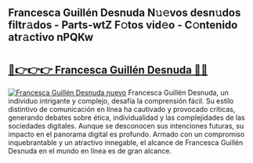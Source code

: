 ## Francesca Guillén Desnuda N𝚞𝚎vos desn𝚞dos filtr𝚊dos - Parts-wtZ F𝚘tos vid𝚎o - C𝚘ntenido atr𝚊ctivo nPQKw

# <h2><a href="http://mb521i.tromn.icu/?c=Francesca+Guill%c3%a9n+Desnuda">🔗👉👉👉 Francesca Guillén Desnuda 🔗🔗</a></h2>

[![Francesca Guillén Desnuda nuevo](https://i.imgur.com/pEAQMta.gif)](http://mb521i.tromn.icu/?c=Francesca+Guill%c3%a9n+Desnuda)
Francesca Guillén Desnuda, un individuo intrigante y complejo, desafía la comprensión fácil. Su estilo distintivo de comunicación en línea ha cautivado y provocado críticas, generando debates sobre ética, individualidad y las complejidades de las sociedades digitales. Aunque se desconocen sus intenciones futuras, su impacto en el panorama digital es profundo. Armado con un compromiso inquebrantable y un atractivo innegable, el alcance de Francesca Guillén Desnuda en el mundo en línea es de gran alcance.
